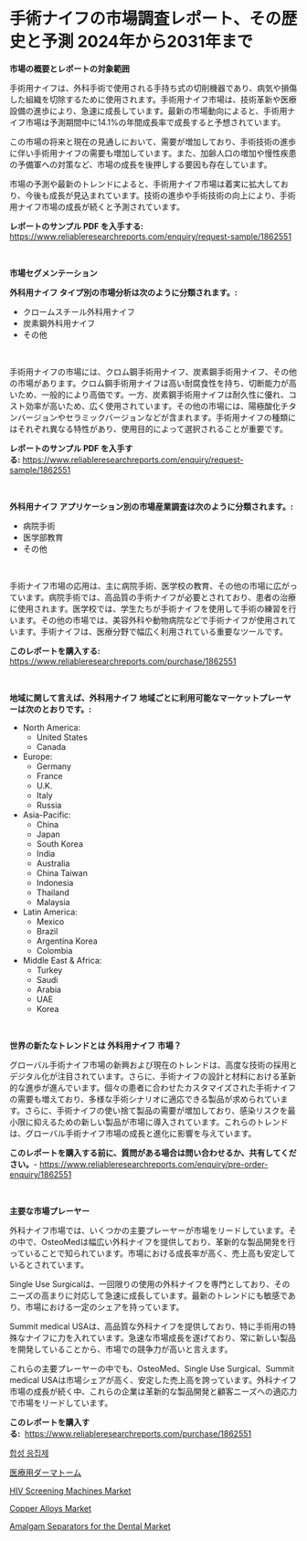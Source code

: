 <p><h1>手術ナイフの市場調査レポート、その歴史と予測 2024年から2031年まで</h1></p><p><strong>市場の概要とレポートの対象範囲</strong></p>
<p><p>手術用ナイフは、外科手術で使用される手持ち式の切削機器であり、病気や損傷した組織を切除するために使用されます。手術用ナイフ市場は、技術革新や医療設備の進歩により、急速に成長しています。最新の市場動向によると、手術用ナイフ市場は予測期間中に14.1%の年間成長率で成長すると予想されています。</p><p>この市場の将来と現在の見通しにおいて、需要が増加しており、手術技術の進歩に伴い手術用ナイフの需要も増加しています。また、加齢人口の増加や慢性疾患の予備軍への対策など、市場の成長を後押しする要因も存在しています。</p><p>市場の予測や最新のトレンドによると、手術用ナイフ市場は着実に拡大しており、今後も成長が見込まれています。技術の進歩や手術技術の向上により、手術用ナイフ市場の成長が続くと予測されています。</p></p>
<p><strong>レポートのサンプル PDF を入手する:</strong> <a href="https://www.reliableresearchreports.com/enquiry/request-sample/1862551">https://www.reliableresearchreports.com/enquiry/request-sample/1862551</a></p>
<p>&nbsp;</p>
<p><strong>市場セグメンテーション</strong></p>
<p><strong>外科用ナイフ タイプ別の市場分析は次のように分類されます。:</strong></p>
<p><ul><li>クロームスチール外科用ナイフ</li><li>炭素鋼外科用ナイフ</li><li>その他</li></ul></p>
<p>&nbsp;</p>
<p><p>手術用ナイフの市場には、クロム鋼手術用ナイフ、炭素鋼手術用ナイフ、その他の市場があります。クロム鋼手術用ナイフは高い耐腐食性を持ち、切断能力が高いため、一般的により高価です。一方、炭素鋼手術用ナイフは耐久性に優れ、コスト効率が高いため、広く使用されています。その他の市場には、陽極酸化チタンバージョンやセラミックバージョンなどが含まれます。手術用ナイフの種類にはそれぞれ異なる特性があり、使用目的によって選択されることが重要です。</p></p>
<p><strong>レポートのサンプル PDF を入手する:</strong>&nbsp;<a href="https://www.reliableresearchreports.com/enquiry/request-sample/1862551">https://www.reliableresearchreports.com/enquiry/request-sample/1862551</a></p>
<p>&nbsp;</p>
<p><strong> 外科用ナイフ アプリケーション別の市場産業調査は次のように分類されます。:</strong></p>
<p><ul><li>病院手術</li><li>医学部教育</li><li>その他</li></ul></p>
<p>&nbsp;</p>
<p><p>手術ナイフ市場の応用は、主に病院手術、医学校の教育、その他の市場に広がっています。病院手術では、高品質の手術ナイフが必要とされており、患者の治療に使用されます。医学校では、学生たちが手術ナイフを使用して手術の練習を行います。その他の市場では、美容外科や動物病院などで手術ナイフが使用されています。手術ナイフは、医療分野で幅広く利用されている重要なツールです。</p></p>
<p><strong>このレポートを購入する:</strong>&nbsp; <a href="https://www.reliableresearchreports.com/purchase/1862551">https://www.reliableresearchreports.com/purchase/1862551</a></p>
<p>&nbsp;</p>
<p><strong>地域に関して言えば、外科用ナイフ 地域ごとに利用可能なマーケットプレーヤーは次のとおりです。:</strong></p>
<p><ul>
    <li>
        North America:
        <ul>
            <li>United States</li>
            <li>Canada</li>
        </ul>
    </li>
    <li>
        Europe:
        <ul>
            <li>Germany</li>
            <li>France</li>
            <li>U.K.</li>
            <li>Italy</li>
            <li>Russia</li>
        </ul>
    </li>
    <li>
        Asia-Pacific:
        <ul>
            <li>China</li>
            <li>Japan</li>
            <li>South Korea</li>
            <li>India</li>
            <li>Australia</li>
            <li>China Taiwan</li>
            <li>Indonesia</li>
            <li>Thailand</li>
            <li>Malaysia</li>
        </ul>
    </li>
    <li>
        Latin America:
        <ul>
            <li>Mexico</li>
            <li>Brazil</li>
            <li>Argentina Korea</li>
            <li>Colombia</li>
        </ul>
    </li>
    <li>
        Middle East & Africa:
        <ul>
            <li>Turkey</li>
            <li>Saudi</li>
            <li>Arabia</li>
            <li>UAE</li>
            <li>Korea</li>
        </ul>
    </li>
    </ul></p>
<p>&nbsp;</p>
<p><strong>世界の新たなトレンドとは 外科用ナイフ 市場？</strong></p>
<p><p>グローバル手術ナイフ市場の新興および現在のトレンドは、高度な技術の採用とデジタル化が注目されています。さらに、手術ナイフの設計と材料における革新的な進歩が進んでいます。個々の患者に合わせたカスタマイズされた手術ナイフの需要も増えており、多様な手術シナリオに適応できる製品が求められています。さらに、手術ナイフの使い捨て製品の需要が増加しており、感染リスクを最小限に抑えるための新しい製品が市場に導入されています。これらのトレンドは、グローバル手術ナイフ市場の成長と進化に影響を与えています。</p></p>
<p><strong>このレポートを購入する前に、質問がある場合は問い合わせるか、共有してください。</strong>- <a href="https://www.reliableresearchreports.com/enquiry/pre-order-enquiry/1862551">https://www.reliableresearchreports.com/enquiry/pre-order-enquiry/1862551</a></p>
<p>&nbsp;</p>
<p><strong>主要な市場プレーヤー</strong></p>
<p><p>外科ナイフ市場では、いくつかの主要プレーヤーが市場をリードしています。その中で、OsteoMedは幅広い外科ナイフを提供しており、革新的な製品開発を行っていることで知られています。市場における成長率が高く、売上高も安定しているとされています。</p><p>Single Use Surgicalは、一回限りの使用の外科ナイフを専門としており、そのニーズの高まりに対応して急速に成長しています。最新のトレンドにも敏感であり、市場における一定のシェアを持っています。</p><p>Summit medical USAは、高品質な外科ナイフを提供しており、特に手術用の特殊なナイフに力を入れています。急速な市場成長を遂げており、常に新しい製品を開発していることから、市場での競争力が高いと言えます。</p><p>これらの主要プレーヤーの中でも、OsteoMed、Single Use Surgical、Summit medical USAは市場シェアが高く、安定した売上高を誇っています。外科ナイフ市場の成長が続く中、これらの企業は革新的な製品開発と顧客ニーズへの適応力で市場をリードしています。</p></p>
<p><strong>このレポートを購入する:</strong>&nbsp;&nbsp;<a href="https://www.reliableresearchreports.com/purchase/1862551">https://www.reliableresearchreports.com/purchase/1862551</a></p>
<p><p><a href="https://github.com/sougarounis/Market-Research-Report-List-2/blob/main/3055136191704.md">합성 응집제</a></p><p><a href="https://medium.com/@carlieshields/%E5%8C%BB%E7%99%82%E3%83%87%E3%83%AB%E3%83%9E%E3%83%88%E3%83%BC%E3%83%A0%E5%B8%82%E5%A0%B4%E8%A6%8F%E6%A8%A1%E3%81%8A%E3%82%88%E3%81%B3%E5%B8%82%E5%A0%B4%E5%8B%95%E5%90%91-%E5%AE%8C%E5%85%A8%E3%81%AA%E6%A5%AD%E7%95%8C%E6%A6%82%E8%A6%81-2024%E5%B9%B4%E3%81%8B%E3%82%892031%E5%B9%B4-702078e70ca8">医療用ダーマトーム</a></p><p><a href="https://view.publitas.com/reportprime-1/hiv-screening-machines-market-size-share-trends-analysis-report-by-application-regional-outlook-competitive-strategies-and-segment-forecasts-2023-2030/">HIV Screening Machines Market</a></p><p><a href="https://github.com/gdfhhhj/Market-Research-Report-List-3/blob/main/copper-alloys-market.md">Copper Alloys Market</a></p><p><a href="https://frill-swim-3cd.notion.site/Amalgam-Separators-for-the-Dental-Market-Size-Furnishes-Valuable-Information-Encompassing-Market-Sha-838fcb8ce0094f579d8a60d7d67cc222">Amalgam Separators for the Dental Market</a></p></p>